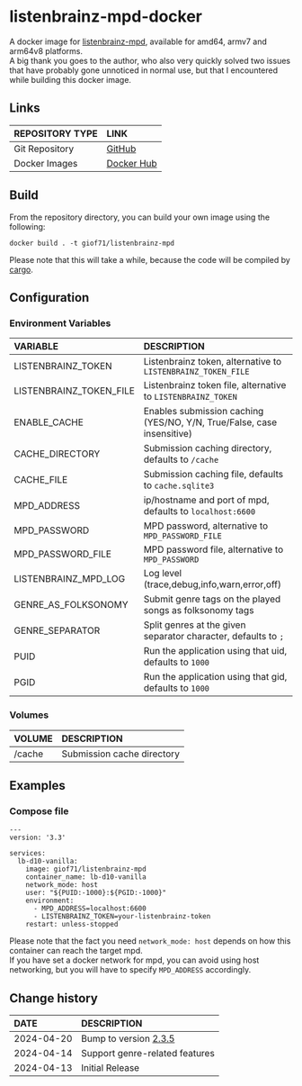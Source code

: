 # listenbrainz-mpd-docker

A docker image for [listenbrainz-mpd](https://codeberg.org/elomatreb/listenbrainz-mpd), available for amd64, armv7 and arm64v8 platforms.  
A big thank you goes to the author, who also very quickly solved two issues that have probably gone unnoticed in normal use, but that I encountered while building this docker image.   

## Links

REPOSITORY TYPE|LINK
:---|:---
Git Repository|[GitHub](https://github.com/GioF71/listenbrainz-mpd-docker)
Docker Images|[Docker Hub](https://hub.docker.com/repository/docker/giof71/listenbrainz-mpd)


## Build

From the repository directory, you can build your own image using the following:

```code
docker build . -t giof71/listenbrainz-mpd
```

Please note that this will take a while, because the code will be compiled by [cargo](https://doc.rust-lang.org/cargo/).  

## Configuration

### Environment Variables

VARIABLE|DESCRIPTION
:---|:---
LISTENBRAINZ_TOKEN|Listenbrainz token, alternative to `LISTENBRAINZ_TOKEN_FILE`
LISTENBRAINZ_TOKEN_FILE|Listenbrainz token file, alternative to `LISTENBRAINZ_TOKEN`
ENABLE_CACHE|Enables submission caching (YES/NO, Y/N, True/False, case insensitive)
CACHE_DIRECTORY|Submission caching directory, defaults to `/cache`
CACHE_FILE|Submission caching file, defaults to `cache.sqlite3`
MPD_ADDRESS|ip/hostname and port of mpd, defaults to `localhost:6600`
MPD_PASSWORD|MPD password, alternative to `MPD_PASSWORD_FILE`
MPD_PASSWORD_FILE|MPD password file, alternative to `MPD_PASSWORD`
LISTENBRAINZ_MPD_LOG|Log level (trace,debug,info,warn,error,off)
GENRE_AS_FOLKSONOMY|Submit genre tags on the played songs as folksonomy tags
GENRE_SEPARATOR|Split genres at the given separator character, defaults to `;`
PUID|Run the application using that uid, defaults to `1000`
PGID|Run the application using that gid, defaults to `1000`

### Volumes

VOLUME|DESCRIPTION
:---|:---
/cache|Submission cache directory

## Examples

### Compose file

```text
---
version: '3.3'

services:
  lb-d10-vanilla:
    image: giof71/listenbrainz-mpd
    container_name: lb-d10-vanilla
    network_mode: host
    user: "${PUID:-1000}:${PGID:-1000}"
    environment:
      - MPD_ADDRESS=localhost:6600
      - LISTENBRAINZ_TOKEN=your-listenbrainz-token
    restart: unless-stopped
```

Please note that the fact you need `network_mode: host` depends on how this container can reach the target mpd.  
If you have set a docker network for mpd, you can avoid using host networking, but you will have to specify `MPD_ADDRESS` accordingly.  

## Change history

DATE|DESCRIPTION
:---|:---
2024-04-20|Bump to version [2.3.5](https://codeberg.org/elomatreb/listenbrainz-mpd/releases/tag/v2.3.5)
2024-04-14|Support genre-related features
2024-04-13|Initial Release
